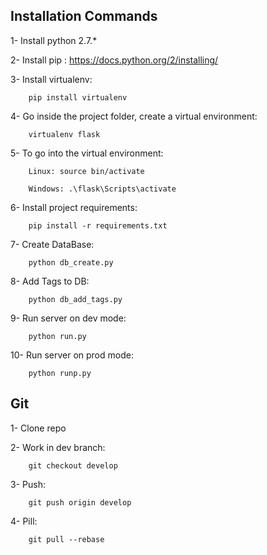 ## Installation Commands

1- Install python 2.7.*

2- Install pip : https://docs.python.org/2/installing/

3- Install virtualenv: 
    
        pip install virtualenv

4- Go inside the project folder, create a virtual environment: 

        virtualenv flask

5- To go into the virtual environment:

        Linux: source bin/activate

        Windows: .\flask\Scripts\activate

6- Install project requirements:

        pip install -r requirements.txt

7- Create DataBase: 
    
        python db_create.py

8- Add Tags to DB: 
    
        python db_add_tags.py

9- Run server on dev mode: 

        python run.py

10- Run server on prod mode: 

        python runp.py




## Git

1- Clone repo

2- Work in dev branch: 

        git checkout develop

3- Push: 
    
        git push origin develop

4- Pill: 

        git pull --rebase


